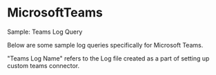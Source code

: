 # MicrosoftTeams
Sample: Teams Log Query

Below are some sample log queries specifically for Microsoft Teams. 

"Teams Log Name" refers to the Log file created as a part of setting up custom teams connector.
